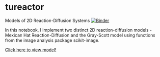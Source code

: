 # tureactor
Models of 2D Reaction-Diffusion Systems
[![Binder](https://mybinder.org/badge_logo.svg)](https://mybinder.org/v2/gh/shivChitinous/tureactor/master)

In this notebook, I implement two distinct 2D reaction-diffusion models - Mexican Hat Reaction-Diffusion and the Gray-Scott model using functions from the image analysis package scikit-image.

[Click here to view model!](https://shivchitinous.github.io/tureactor/Reaction-Diffusion)
